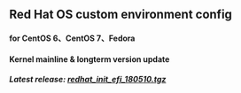Red Hat OS custom environment config
-------------------------------

#### for CentOS 6、CentOS 7、Fedora

#### Kernel mainline & longterm version update

##### Latest release: [redhat_init_efi_180510.tgz](https://github.com/StarKfeirchris/redhat_init_efi/raw/master/release/redhat_init_efi_180510.tgz)
